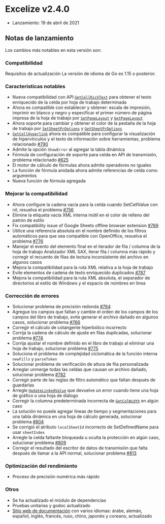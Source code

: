 # Excelize v2.4.0

* Lanzamiento: 19 de abril de 2021

## Notas de lanzamiento

Los cambios más notables en esta versión son:

### Compatibilidad

Requisitos de actualización La versión de idioma de Go es 1.15 o posterior.

### Características notables

* Nueva compatibilidad con API [`GetCellRichText`](https://pkg.go.dev/github.com/360EntSecGroup-Skylar/excelize/v2@master#File.GetCellRichText) para obtener el texto enriquecido de la celda por hoja de trabajo determinada
* Ahora es compatible con establecer y obtener: escala de impresión, imprimir en blanco y negro y especificar el primer número de página impresa de la hoja de trabajo por [`SetPageLayout`](https://pkg.go.dev/github.com/360EntSecGroup-Skylar/excelize/v2@master#File.SetPageLayout) y [`GetPageLayout`](https://pkg.go.dev/github.com/360EntSecGroup-Skylar/excelize/v2@master#File.GetPageLayout)
* Ahora soporte para cambiar y obtener el color de la pestaña de la hoja de trabajo por [`SetSheetPrOptions`](https://pkg.go.dev/github.com/360EntSecGroup-Skylar/excelize/v2@master#File.SetSheetPrOptions) y [`GetSheetPrOptions`](https://pkg.go.dev/github.com/360EntSecGroup-Skylar/excelize/v2@master#File.GetSheetPrOptions)
* [`SetCellHyperlink`](https://pkg.go.dev/github.com/360EntSecGroup-Skylar/excelize/v2@master#File.SetCellHyperlink) ahora es compatible para configurar la visualización de hipervínculos y el texto de información sobre herramientas, problema relacionado [#790](https://github.com/xuri/excelize/issues/790)
* Admite la opción `ShowError` al agregar la tabla dinámica
* Fórmula de configuración de soporte para celda en API de transmisión, problema relacionado [#625](https://github.com/xuri/excelize/issues/625)
* El motor de cálculo de fórmulas ahora admite operadores no iguales
* La función de fórmula anidada ahora admite referencias de celda como argumentos
* Nueva función de fórmula agregada

### Mejorar la compatibilidad

* Ahora configure la cadena vacía para la celda cuando SetCellValue con nil, resuelva el problema [#756](https://github.com/xuri/excelize/issues/756)
* Elimine la etiqueta vacía XML interna inútil en el color de relleno del patrón de estilo
* Fix compatibility issue of Google Sheets offline browser extension [#769](https://github.com/xuri/excelize/issues/769)
* Utilice una referencia absoluta en el nombre definido de los filtros automáticos para que sea compatible con OpenOffice, resuelva el problema [#776](https://github.com/xuri/excelize/issues/776)
* Manejar el evento del elemento final en el iterador de fila / columna de la hoja de trabajo Analizador XML SAX, iterar fila / columna más rápido y corregir el recuento de filas de lectura inconsistente del archivo en algunos casos
* Mejora la compatibilidad para la ruta XML relativa a la hoja de trabajo
* Evite elementos de cadena de texto enriquecido duplicados [#787](https://github.com/xuri/excelize/issues/787)
* Mejora la compatibilidad para la ruta XML absoluta, el separador de directorios al estilo de Windows y el espacio de nombres en línea

### Corrección de errores

* Solucionar problema de precisión redonda [#764](https://github.com/xuri/excelize/issues/764)
* Agregue los campos que faltan y cambie el orden de los campos de los campos del libro de trabajo, evite generar el archivo dañado en algunos casos, solucionar problema [#766](https://github.com/xuri/excelize/issues/766)
* Corregir el cálculo de cotangente hiperbólico incorrecto
* Corrija la cadena de cálculo de ajuste en filas duplicadas, solucionar problema [#774](https://github.com/xuri/excelize/issues/774)
* Corrija ajustar el nombre definido en el libro de trabajo al eliminar una hoja de trabajo, solucionar problema [#775](https://github.com/xuri/excelize/issues/775)
* Soluciona el problema de complejidad ciclomática de la función interna `newFills` y `parseToken`
* Solucionar problema de verificación de altura de fila personalizada
* Arreglar unmerge todas las celdas que causan un archivo dañado, solucionar problema [#782](https://github.com/xuri/excelize/issues/782)
* Corregir parte de las reglas de filtro automático que faltan después de guardarlas
* Arregle [`UpdateLinkedValue`](https://pkg.go.dev/github.com/360EntSecGroup-Skylar/excelize/v2@master#File.UpdateLinkedValue) que devuelve un error cuando tiene una hoja de gráfico o una hoja de diálogo
* Corregir la columna predeterminada incorrecta de [`GetColWidth`](https://pkg.go.dev/github.com/360EntSecGroup-Skylar/excelize/v2@master#File.GetColWidth) en algún caso
* La solución no puede agregar líneas de tiempo y segmentaciones para una tabla dinámica en una hoja de cálculo generada, solucionar problema [#804](https://github.com/xuri/excelize/issues/804)
* Se corrigió el atributo `localSheetId` incorrecto de SetDefinedName para usar `sheetIndex`
* Arregle la celda faltante bloqueada u oculta la protección en algún caso, solucionar problema [#809](https://github.com/xuri/excelize/issues/809)
* Corregir el resultado del escritor de datos de transmisión que falta después de llamar a la API normal, solucionar problema [#813](https://github.com/xuri/excelize/issues/813)

### Optimización del rendimiento

* Proceso de precisión numérica más rápido

### Otros

* Se ha actualizado el módulo de dependencias
* Pruebas unitarias y godoc actualizado
* [Sitio web de documentación](https://xuri.me/excelize) con varios idiomas: árabe, alemán, español, inglés, francés, ruso, chino, japonés y coreano, actualizado

